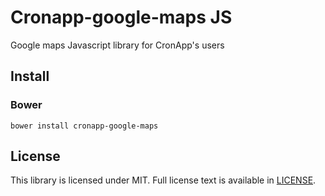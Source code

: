 # Cronapp-google-maps JS
Google maps Javascript library for CronApp's users

## Install

### Bower
```
bower install cronapp-google-maps
```

## License

This library is licensed under MIT. Full license text is available in [LICENSE](LICENSE).
